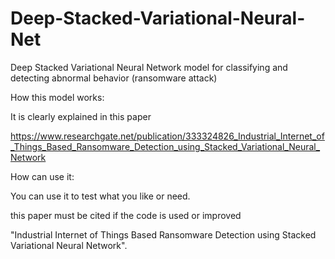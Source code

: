 # Deep-Stacked-Variational-Neural-Net
Deep Stacked Variational Neural Network model for classifying and detecting abnormal behavior (ransomware attack)  

How this model works: 

It is clearly explained in this paper 

https://www.researchgate.net/publication/333324826_Industrial_Internet_of_Things_Based_Ransomware_Detection_using_Stacked_Variational_Neural_Network


How can use it:  

You can use it to test what you like or need.  


 this paper must be cited if the code is used or improved


 "Industrial Internet of Things Based Ransomware Detection using Stacked Variational Neural Network". 




